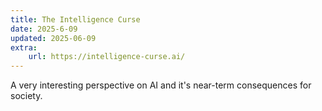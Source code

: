 ```yaml
---
title: The Intelligence Curse
date: 2025-6-09
updated: 2025-06-09
extra: 
    url: https://intelligence-curse.ai/
---
```


A very interesting perspective on AI and it's near-term consequences for society. 